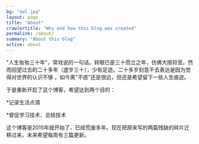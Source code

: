 ```yaml
---
bg: "owl.jpg"
layout: page
title: "About"
crawlertitle: "Why and how this blog was created"
permalink: /about/
summary: "About this blog"
active: about
---
```


"人生匆匆三十年"，常戏说的一句话。转眼已是三十而立之年，仿佛大限将至。然而回望过去的二十多年（虚岁三十），少有足迹。二十多岁刻意不去表达是因为觉得对世界的认识不够
，如今离"不惑"还是很远，但还是希望留下一些人生痕迹。

于是重新开启了这个博客，希望达到两个目的：

*记录生活点滴

*督促学习技术、总结技术

这个博客是2015年就开始了，已经荒废多年。现在把原来写的两篇残缺的碎片迁移过来，未来希望每周有三篇更新。

